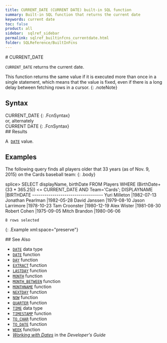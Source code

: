 ```yaml
---
title: CURRENT_DATE (CURRENT DATE) built-in SQL function
summary: Built-in SQL function that returns the current date
keywords: current date
toc: false
product: all
sidebar:  sqlref_sidebar
permalink: sqlref_builtinfcns_currentdate.html
folder: SQLReference/BuiltInFcns
---
```

<section>
<div class="TopicContent" data-swiftype-index="true" markdown="1">
# CURRENT_DATE

`CURRENT_DATE` returns the current date.

This function returns the same value if it is executed more than once in
a single statement, which means that the value is fixed, even if there
is a long delay between fetching rows in a cursor.
{: .noteNote}

## Syntax

<div class="fcnWrapperWide" markdown="1">
    CURRENT_DATE
{: .FcnSyntax}

</div>
or, alternately

<div class="fcnWrapperWide" markdown="1">
    CURRENT DATE
{: .FcnSyntax}

</div>
## Results

A &nbsp;[`DATE`](sqlref_builtinfcns_date.html) value.

## Examples

The following query finds all players older that 33 years (as of Nov. 9,
2015) on the Cards baseball team:
{: .body}

<div class="preWrapper" markdown="1">
    splice> SELECT displayName, birthDate
       FROM Players
       WHERE (BirthDate+(33 * 365.25)) <= CURRENT_DATE AND Team='Cards';
    DISPLAYNAME             |BIRTHDATE
    -----------------------------------
    Yuri Milleton           |1982-07-13
    Jonathan Pearlman       |1982-05-28
    David Janssen           |1979-08-10
    Jason Larrimore         |1978-10-23
    Tam Croonster           |1980-12-19
    Alex Wister             |1981-08-30
    Robert Cohen            |1975-09-05
    Mitch Brandon           |1980-06-06
    
    8 rows selected
{: .Example xml:space="preserve"}

</div>
## See Also

* [`DATE`](sqlref_builtinfcns_date.html) data type
* [`DATE`](sqlref_builtinfcns_date.html) function
* [`DAY`](sqlref_builtinfcns_day.html) function
* [`EXTRACT`](sqlref_builtinfcns_extract.html) function
* [`LASTDAY`](sqlref_builtinfcns_day.html) function
* [`MONTH`](sqlref_builtinfcns_month.html) function
* [`MONTH_BETWEEN`](sqlref_builtinfcns_monthbetween.html) function
* [`MONTHNAME`](sqlref_builtinfcns_monthname.html) function
* [`NEXTDAY`](sqlref_builtinfcns_day.html) function
* [`NOW`](sqlref_builtinfcns_now.html) function
* [`QUARTER`](sqlref_builtinfcns_quarter.html) function
* [`TIME`](sqlref_builtinfcns_time.html) data type
* [`TIMESTAMP`](sqlref_builtinfcns_timestamp.html) function
* [`TO_CHAR`](sqlref_builtinfcns_char.html) function
* [`TO_DATE`](sqlref_builtinfcns_date.html) function
* [`WEEK`](sqlref_builtinfcns_week.html) function
* *[Working with Dates](developers_fundamentals_dates.html)* in the
  *Developer's Guide*

</div>
</section>

